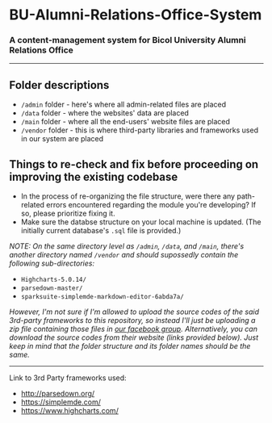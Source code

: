 # BU-Alumni-Relations-Office-System
### A content-management system for Bicol University Alumni Relations Office

---

## Folder descriptions
- `/admin` folder - here's where all admin-related files are placed
- `/data` folder - where the websites' data are placed
- `/main` folder - where all the end-users' website files are placed
- `/vendor` folder - this is where third-party libraries and frameworks used in our system are placed

## Things to re-check and fix before proceeding on improving the existing codebase
- In the process of re-organizing the file structure, were there any path-related errors encountered regarding the module you're developing? If so, please prioritize fixing it.
- Make sure the databse structure on your local machine is updated. (The initially current database's `.sql` file is provided.)

*NOTE: On the same directory level as `/admin`, `/data`, and `/main`, there's another directory named `/vendor` and should supossedly contain the following sub-directories:*
- `Highcharts-5.0.14/`
- `parsedown-master/`
- `sparksuite-simplemde-markdown-editor-6abda7a/`

*However, I'm not sure if I'm allowed to upload the source codes of the said 3rd-party frameworks to this repository, so instead I'll just be uploading a zip file containing those files in [our facebook group](https://www.facebook.com/groups/1398253680265313/1465062910251056/). Alternatively, you can download the source codes from their website (links provided below). Just keep in mind that the folder structure and its folder names should be the same.*

---

Link to 3rd Party frameworks used:
* http://parsedown.org/
* https://simplemde.com/
* https://www.highcharts.com/
